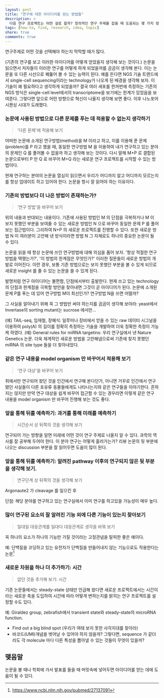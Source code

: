 ```yaml
---
layout: post
title: "연구에 대한 아이디어를 얻는 방법들"
description: >
  다음 연구 프로젝트는 어떤 걸로 할까? 창의적인 연구 주제를 잡을 때 도움되는 몇 가지 방법을 소개합니다.
tags: [how-to, find, research, idea, topic]
share: true
comments: true
---
```


연구주제로 어떤 것을 선택해야 하는지 막막할 때가 많다.

(기존의 연구를 보고 이러한 아이디어를 어떻게 얻었을지 생각해 보는 것이다.)
논문을 읽으면서 저자들이 이러한 연구를 어떻게 하게 되었을까를 곰곰이 생각해 본다. 이는 논문을 또 다른 시선으로 꿰뚫어
볼 수 있는 능력이 된다. 예를 든다면 NGS 기술 트렌드에서 single-cell sequencing이라는 technology가 나오게 된 배경을
생각해 보자. 이 기술이 왜 필요하다고 생각하게 되었을까? 결국 여러 세포를 한꺼번에 측정하는 기존의 NGS 방식은 single-cell
level에서의 transcriptome을 보기에는 한계가 있었음을 보여준다. 그렇다면 앞으로 어떤 방향으로 혁신이 나올지 생각해 보면
좋다. 이후 나노포어 시퀀싱 시대가 도래했다.

### 논문에 사용된 방법으로 다른 문제를 푸는 데 적용할 수 없는지 생각하기

> '다른 문제'에 적용해 보기

어떠한 논문에 소개된 연구방법(method)을 M 이라고 하고, 이를 이용해 푼 문제(problem)를 P 라고 했을 때, 동일한 연구방법 M
을 이용하여 내가 연구하고 있는 분야의 문제인 Q 를 풀어볼 수 없을까 하고 생각해 보는 것이다. 다시 말해 M+P 로 결합된
논문으로부터 P 만 Q 로 바꾸어 M+Q 라는 새로운 연구 프로젝트를 시작할 수 있는 방법이다.

현재 연구하는 분야의 논문을 열심히 읽으면서 우리가 어디까지 알고 어디까지 모르는지를 항상 업데이트 하고 있어야 한다.
논문을 항시 잘 읽어야 하는 이유이다.

### 기존의 방법보다 더 나은 방법이 존재하는가?

> '연구 방법'을 바꾸어 보기

위의 내용과 반대되는 내용이다. 기존에 사용된 방법인 M 의 단점을 극복하거나 M 이 보지 못했던 부분을 보여줄 수 있는 새로운
방법인 N 으로 바꾸어 동일한 문제 P 를 풀어보는 접근법이다. 그리하여 N+P 의 새로운 프로젝트를 진행할 수 있다. 또한 새로운
방법 N 이 여러분이 고안해 낸 방식이라면 방법 N 그 자체로도 하나의 중요한 논문이 될 수 있다.

논문을 읽을 때 항상 논문에 쓰인 연구방법에 대해 의심을 품어 보자. '항상 적절한 연구방법을 택했는가?',
'이 방법의 한계점은 무엇인가?' 이러한 질문들이 새로운 방법의 개발로 이어진다. 이런 경우, 보통 기존 방법으로는 보지
못했던 부분을 볼 수 있게 되므로 새로운 insight 를 줄 수 있는 논문을 쓸 수 있게 된다.

발명처럼 연구 아이디어는 불편함, 단점에서부터 출발한다. 현재 쓰고 있는 technology의 단점과 한계점을 극복할 방안을
찾아내면 그것이 곧 아이디어가 된다. 논문에 소개된 문제 P를 푸는 데 있어 연구방법 M이 최선인가? 연구방법 N을 쓰면 어떨까?

그 사실을 알아내기 위해 꼭 그 방법만 써야 하는지를 곰곰이 생각해 보아라: yeast에서 Invertase의 sorting mutant는 sucrose
에서만...

(예) TAIL-seq, 임재철, 장혜식: 일루미나 장비에서 얻을 수 있는 raw 데이터 시그널을 이용하여 poly(A) 의 길이를 정확히
측정하는 기술을 개발하여 더욱 정확한 측정이 가능케 하였다.
(예) General rules for miRNA targetins: 우리 연구실에서 낸 Nature Genetics 논문. 더욱 체계적인 새로운 방법을
고안해냄으로써 기존에 찾지 못했던 miRNA 의 site type 들을 더 찾아내었다.

### 같은 연구 내용을 model organism 만 바꾸어서 적용해 보기

> '연구 대상'을 바꾸어 보기

쥐에서만 연구되어 왔던 것을 인간에서 연구해 본다던가, 아니면 거꾸로 인간에서 연구됐던 사실들이 다른 포유류 동물들에게도
나타나는지와 같은 연구들을 이야기한다. 흔하지는 않지만 만약 연구 대상을 쉽게 바꾸어 접근할 수 있는 경우라면 이렇게 같은
연구 내용을 model organism 만 바꾸어 진행해 보는 것도 좋다.

### 앞을 통해 뒤를 예측하기: 과거를 통해 미래를 예측하기

> 시간순서 상 뒤쪽의 것을 생각해 보기

연구되어 가는 방향을 알면 미래에 어떤 것이 연구 주제로 나올지 알 수 있다. 과학의 역사를 잘 공부해 두어야 한다. 이 분야
연구는 어떻게 흘러가는가? 리뷰 논문의 뒷 부분에 나오는 discussion 부분을 잘 읽어두면 도움이 많이 된다.

### 앞을 통해 뒤를 예측하기: 알려진 pathway 이후의 연구되지 않은 뒷 부분을 생각해 보기.

> 연구단계 상 뒤쪽의 것을 생각해 보기

Argonaute2 가 cleavage 를 일으킨 후

단점: 해당 분야를 연구하고 있는 연구실에서 이미 연구를 하고있을 가능성이 매우 높다.

### 많이 연구된 요소의 잘 알려진 기능 외에 다른 기능이 있는지 찾아보기

> 일대일 대응관계를 일대다 대응관계로 생각을 바꿔 보기

꼭 하나의 요소가 하나의 기능만 가질 것이라는 고정관념을 탈피한 좋은 예이다.

예: 단백질을 코딩하고 있는 유전자가 단백질을 만들어내지 않는 기능으로도 작용한다는 논문[^1]

[^1]: https://www.ncbi.nlm.nih.gov/pubmed/27137091

### 새로운 차원을 하나 더 추가하기: 시간

> 없던 것을 추가해 보기: 시간

기존 논문들에서는 steady-state 상태만 언급해 왔다면 새로운 프로젝트에서는 시간이라는 새로운 축을 도입하여 시간에 따라
어떻게 변하는지를 밝히는 연구 프로젝트를 설정할 수도 있다.

예: Giraldez group, zebrafish에서 transient state와 steady-state의 microRNA function.

* Find out a big blind spot (우리가 여태 보지 못한 사각지대를 찾아라)
* 바코드(UMI)개념을 벗어날 수 있어야 하지 않을까? 그렇다면, sequence 가 같더라도 각 molecule 마다 다른 특성을 뽑아낼 수
있는 것들이 무엇이 있을까?
 

## 맺음말

논문을 볼 때나 학회에 가서 발표를 들을 때 머릿속에 넣어두면 아이디어를 얻는 데에 도움이 될 수 있다.


